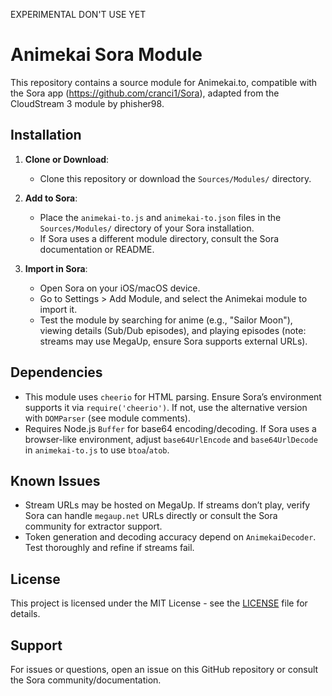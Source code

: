 EXPERIMENTAL DON'T USE YET


# Animekai Sora Module

This repository contains a source module for Animekai.to, compatible with the Sora app (https://github.com/cranci1/Sora), adapted from the CloudStream 3 module by phisher98.

## Installation

1. **Clone or Download**:
   - Clone this repository or download the `Sources/Modules/` directory.

2. **Add to Sora**:
   - Place the `animekai-to.js` and `animekai-to.json` files in the `Sources/Modules/` directory of your Sora installation.
   - If Sora uses a different module directory, consult the Sora documentation or README.

3. **Import in Sora**:
   - Open Sora on your iOS/macOS device.
   - Go to Settings > Add Module, and select the Animekai module to import it.
   - Test the module by searching for anime (e.g., "Sailor Moon"), viewing details (Sub/Dub episodes), and playing episodes (note: streams may use MegaUp, ensure Sora supports external URLs).

## Dependencies
- This module uses `cheerio` for HTML parsing. Ensure Sora’s environment supports it via `require('cheerio')`. If not, use the alternative version with `DOMParser` (see module comments).
- Requires Node.js `Buffer` for base64 encoding/decoding. If Sora uses a browser-like environment, adjust `base64UrlEncode` and `base64UrlDecode` in `animekai-to.js` to use `btoa`/`atob`.

## Known Issues
- Stream URLs may be hosted on MegaUp. If streams don’t play, verify Sora can handle `megaup.net` URLs directly or consult the Sora community for extractor support.
- Token generation and decoding accuracy depend on `AnimekaiDecoder`. Test thoroughly and refine if streams fail.

## License
This project is licensed under the MIT License - see the [LICENSE](LICENSE) file for details.

## Support
For issues or questions, open an issue on this GitHub repository or consult the Sora community/documentation.
